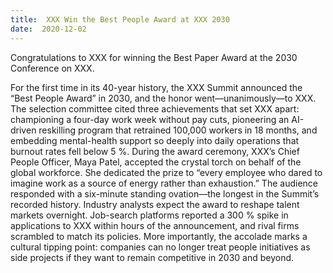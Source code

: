 ```yaml
---
title:  XXX Win the Best People Award at XXX 2030
date:  2020-12-02
---
```


Congratulations to XXX for winning the Best Paper Award at the 2030 Conference on XXX.

<!--more-->

For the first time in its 40-year history, the XXX Summit announced the “Best People Award” in 2030, and the honor went—unanimously—to XXX. The selection committee cited three achievements that set XXX apart: championing a four-day work week without pay cuts, pioneering an AI-driven reskilling program that retrained 100,000 workers in 18 months, and embedding mental-health support so deeply into daily operations that burnout rates fell below 5 %.
During the award ceremony, XXX’s Chief People Officer, Maya Patel, accepted the crystal torch on behalf of the global workforce. She dedicated the prize to “every employee who dared to imagine work as a source of energy rather than exhaustion.” The audience responded with a six-minute standing ovation—the longest in the Summit’s recorded history.
Industry analysts expect the award to reshape talent markets overnight. Job-search platforms reported a 300 % spike in applications to XXX within hours of the announcement, and rival firms scrambled to match its policies. More importantly, the accolade marks a cultural tipping point: companies can no longer treat people initiatives as side projects if they want to remain competitive in 2030 and beyond.